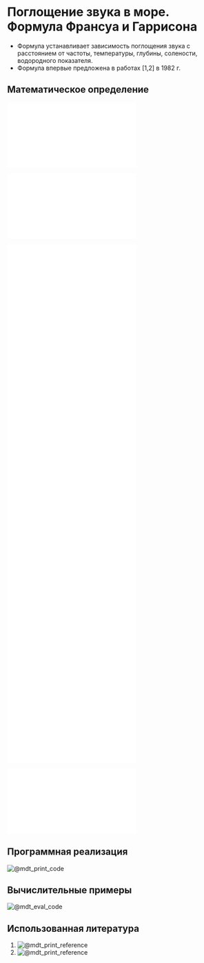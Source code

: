 # Поглощение звука в море. Формула Франсуа и Гаррисона

- Формула устанавливает зависимость поглощения звука с расстоянием от частоты, температуры, глубины, солености, водородного показателя.
- Формула впервые предложена в работах [1,2] в 1982 г.

## Математическое определение

![@mdt_print_equation_boxed](include/sound_absorption_sea_francois.tex)

![@mdt_print_markdown](include/sound_absorption_sea_francois_args.ru.md)

![@mdt_print_equation](include/sound_absorption_sea_francois_1.tex)
![@mdt_print_equation](include/sound_absorption_sea_francois_2.tex)
![@mdt_print_equation](include/sound_absorption_sea_francois_3.tex)
![@mdt_print_equation](include/sound_absorption_sea_francois_4.tex)
![@mdt_print_equation](include/sound_absorption_sea_francois_5.tex)
![@mdt_print_equation](include/sound_absorption_sea_francois_67.tex)
![@mdt_print_equation](include/sound_absorption_sea_francois_8.tex)
![@mdt_print_equation](include/sound_speed_sea_francois.tex)

![@mdt_print_markdown](include/sound_absorption_sea_francois_vars.ru.md)

## Программная реализация

![@mdt_print_code]($/sonar_m/toolbox/sound_absorption/sound_absorption_sea_francois.m)

## Вычислительные примеры

![@mdt_eval_code]($/sonar_m/example/sound_absorption/sound_absorption_sea_francois_ex_1.m)

## Использованная литература

1. ![@mdt_print_reference]($/reference/francois1982sound.enw)
1. ![@mdt_print_reference]($/reference/francois1982sound2.enw)

